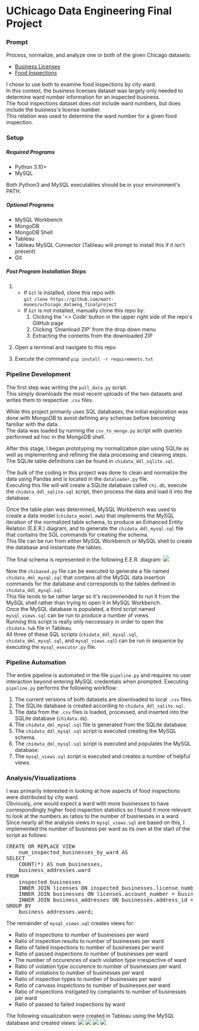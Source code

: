# UChicago Data Engineering Final Project

### **Prompt**
Process, normalize, and analyze one or both of the given Chicago datasets:<br>
- [Business Licenses](https://data.cityofchicago.org/Community-Economic-Development/Business-Licenses/r5kz-chrr)
- [Food Inspections](https://data.cityofchicago.org/Health-Human-Services/Food-Inspections-7-1-2018-Present/qizy-d2wf)

I chose to use both to examine food inspections by city ward.<br>
In this context, the business licenses dataset was largely only needed to determine ward number information for an inspected business.<br>
The food inspections dataset does not include ward numbers, but does include the business's license number.<br>
This relation was used to determine the ward number for a given food inspection.

### **Setup**
##### Required Programs
- Python 3.10+
- MySQL

Both Python3 and MySQL executables should be in your environment's PATH.

##### Optional Programs
- MySQL Workbench
- MongoDB
- MongoDB Shell
- Tableau
- Tableau MySQL Connector (Tableau will prompt to install this if it isn't present)
- Git

##### Post Program Installation Steps
1.  - If `Git` is installed, clone this repo with<br> `git clone https://github.com/matt-manes/uchicago_dataeng_finalproject`
    - If `Git` is not installed, manually clone this repo by:
        1. Clicking the '<> Code' button in the upper right side of the repo's GitHub page
        2. Clicking 'Download ZIP' from the drop down menu
        3. Extracting the contents from the downloaded ZIP

2. Open a terminal and navigate to this repo
3. Execute the command `pip install -r requirements.txt`

### **Pipeline Development**
The first step was writing the `pull_data.py` script.<br>
This simply downloads the most recent uploads of the two datasets and writes them to respective `.csv` files.

While this project primarily uses SQL databases, the initial exploration was done with MongoDB to avoid defining any schemas before becoming familiar with the data.<br>
The data was loaded by running the `csv_to_mongo.py` script with queries performed ad hoc in the MongoDB shell.

After this stage, I began prototyping my normalization plan using SQLite as well as implementing and refining the data processing and cleaning steps.<br>
The SQLite table definitions can be found in `chidata_ddl_sqlite.sql`.<br>

The bulk of the coding in this project was done to clean and normalize the data using Pandas and is located in the `dataloader.py` file.<br>
Executing this file will will create a SQLite database called `chi.db`, execute the `chidata_ddl_sqlite.sql` script, then process the data and load it into the database.

Once the table plan was determined, MySQL Workbench was used to create a data model (`chidata_model.mwb`) that implements the MySQL iteration of the normalized table schema, 
to produce an Enhanced Entity Relation (E.E.R.) diagram, and to generate the `chidata_ddl_mysql.sql` file that contains the SQL commands for creating the schema.<br>
This file can be run from either MySQL Workbench or MySQL shell to create the database and instantiate the tables.

The final schema is represented in the following E.E.R. diagram:
![](chidata_eer_diagram.png)

Now the `chibased.py` file can be executed to generate a file named `chidata_dml_mysql.sql` that contains all the MySQL data insertion commands for the database and corresponds to the tables defined in `chidata_ddl_mysql.sql`.<br>
This file tends to be rather large so it's recommended to run it from the MySQL shell rather than trying to open it in MySQL Workbench.<br>
Once the MySQL database is populated, a third script named `mysql_views.sql` can be run to produce a number of views.<br>
Running this script is really only neccessary in order to open the `chidata.twb` file in Tableau.<br>
All three of these SQL scripts (`chidata_ddl_mysql.sql`, `chidata_dml_mysql.sql`, and `mysql_views.sql`) can be run in sequence by executing the `mysql_executor.py` file.

### **Pipeline Automation**
The entire pipeline is automated in the file `pipeline.py` and requires no user interaction beyond entering MySQL credentials when prompted.
Executing `pipeline.py` performs the following workflow:
1. The current versions of both datasets are downloaded to local `.csv` files.
2. The SQLite database is created according to `chidata_ddl_sqlite.sql`.
3. The data from the `.csv` files is loaded, processed, and inserted into the SQLite database (`chidata.db`).
4. The `chidata_dml_mysql.sql` file is generated from the SQLite database.
5. The `chidata_ddl_mysql.sql` script is executed creating the MySQL schema.
6. The `chidata_dml_mysql.sql` script is executed and populates the MySQL database.
7. The `mysql_views.sql` script is executed and creates a number of helpful views.

### **Analysis/Visualizations**
I was primarily interested in looking at how aspects of food inspections were distributed by city ward.<br>
Obviously, one would expect a ward with more businesses to have correspondingly higher food inspection statistics so I found it more relevant to look at the numbers as ratios to the number of businesses in a ward.<br>
Since nearly all the analysis views in `mysql_views.sql` are based on this, I implemented the number of business per ward as its own at the start of the script as follows:
<pre>
CREATE OR REPLACE VIEW
    num_inspected_businesses_by_ward AS
SELECT
    COUNT(*) AS num_businesses,
    business_addresses.ward
FROM
    inspected_businesses
    INNER JOIN licenses ON inspected_businesses.license_number = licenses.license_number
    INNER JOIN businesses ON licenses.account_number = businesses.account_number
    INNER JOIN business_addresses ON businesses.address_id = business_addresses.id
GROUP BY
    business_addresses.ward;
</pre>
The remainder of `mysql_views.sql` creates views for:
* Ratio of inspections to number of businesses per ward
* Ratio of inspection results to number of businesses per ward
* Ratio of failed inspections to number of businesses per ward
* Ratio of passed inspections to number of businesses per ward
* The number of occurences of each violation type irrespective of ward
* Ratio of violation type occurence to number of businesses per ward
* Ratio of violations to number of businesses per ward
* Ratio of inspection types to number of businesses per ward
* Ratio of canvass inspections to number of businesses per ward
* Ratio of inspections instigated by complaints to number of businesses per ward
* Ratio of passed to failed inspections by ward

The following visualization were created in Tableau using the MySQL database and created views:
![](inspections_to_bis_ratio.png)
![](pass_fail_ratio.png)
![](most_common_violations.png)
![](complaint_inspections_to_bis_ratio.png)